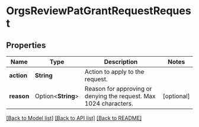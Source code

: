 # OrgsReviewPatGrantRequestRequest

## Properties

Name | Type | Description | Notes
------------ | ------------- | ------------- | -------------
**action** | **String** | Action to apply to the request. | 
**reason** | Option<**String**> | Reason for approving or denying the request. Max 1024 characters. | [optional]

[[Back to Model list]](../README.md#documentation-for-models) [[Back to API list]](../README.md#documentation-for-api-endpoints) [[Back to README]](../README.md)


